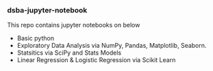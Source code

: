 ### dsba-jupyter-notebook
This repo contains jupyter notebooks on below
* Basic python
* Exploratory Data Analysis via NumPy, Pandas, Matplotlib, Seaborn.
* Statsitics via SciPy and Stats Models
* Linear Regression & Logistic Regression via Scikit Learn

